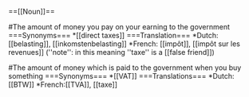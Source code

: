 ==[[Noun]]==

#The amount of money you pay on your earning to the government
===Synonyms===
*[[direct taxes]]
===Translation===
*Dutch: [[belasting]], [[inkomstenbelasting]]
*French: [[impôt]], [[impôt sur les revenues]] (''note'': in this meaning ''taxe'' is a [[false friend]])

#The amount of money which is paid to the government when you buy something
===Synonyms===
*[[VAT]]
===Translations===
*Dutch:[[BTW]]
*French:[[TVA]], [[taxe]]